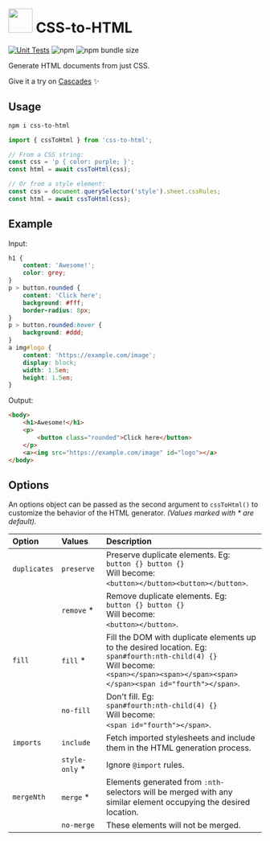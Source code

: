 # <img width="48" src="https://github.com/Cascades-CSS/CSS-to-HTML/raw/main/assets/logo.svg"> CSS-to-HTML

[![Unit Tests](https://github.com/CSS-Canvas/CSS-to-HTML/actions/workflows/unit-tests.yml/badge.svg)](https://github.com/CSS-Canvas/CSS-to-HTML/actions/workflows/unit-tests.yml) ![npm](https://img.shields.io/npm/dt/css-to-html) ![npm bundle size](https://img.shields.io/bundlephobia/min/css-to-html)

Generate HTML documents from just CSS.

Give it a try on [Cascades](https://tiny.cascades.app/) ✨


## Usage

```sh
npm i css-to-html
```

```javascript
import { cssToHtml } from 'css-to-html';

// From a CSS string:
const css = 'p { color: purple; }';
const html = await cssToHtml(css);

// Or from a style element:
const css = document.querySelector('style').sheet.cssRules;
const html = await cssToHtml(css);
```


## Example

Input:
```css
h1 {
    content: 'Awesome!';
    color: grey;
}
p > button.rounded {
    content: 'Click here';
    background: #fff;
    border-radius: 8px;
}
p > button.rounded:hover {
    background: #ddd;
}
a img#logo {
    content: 'https://example.com/image';
    display: block;
    width: 1.5em;
    height: 1.5em;
}
```

Output:
```html
<body>
    <h1>Awesome!</h1>
    <p>
        <button class="rounded">Click here</button>
    </p>
    <a><img src="https://example.com/image" id="logo"></a>
</body>
```


## Options

An options object can be passed as the second argument to `cssToHtml()` to customize the behavior of the HTML generator. _(Values marked with * are default)._

| Option       | Values         | Description |
| :----------- | :------------- | :---------- |
| `duplicates` | `preserve`     | Preserve duplicate elements. Eg: <br/> `button {} button {}` <br/> Will become: <br/> `<button></button><button></button>`. |
|              | `remove`     * | Remove duplicate elements. Eg: <br/> `button {} button {}` <br/> Will become: <br/> `<button></button>`. |
| `fill`       | `fill`       * | Fill the DOM with duplicate elements up to the desired location. Eg: <br/> `span#fourth:nth-child(4) {}` <br/> Will become: <br/> `<span></span><span></span><span></span><span id="fourth"></span>`. |
|              | `no-fill`      | Don't fill. Eg: <br/> `span#fourth:nth-child(4) {}` <br/> Will become: <br/> `<span id="fourth"></span>`. |
| `imports`    | `include`      | Fetch imported stylesheets and include them in the HTML generation process. |
|              | `style-only` * | Ignore `@import` rules. |
| `mergeNth`   | `merge`      * | Elements generated from `:nth-` selectors will be merged with any similar element occupying the desired location. |
|              | `no-merge`     | These elements will not be merged. |
